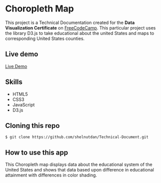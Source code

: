 # Choropleth Map
This project is a Technical Documentation created for the **Data Visualization Certificate** on [FreeCodeCamp](https://learn.freecodecamp.org/). This particular project uses the library D3.js to take educational about the united States and maps to corresponding United States counties.

## Live demo
[Live Demo](http://fearless-toy.surge.sh/)
## Skills
- HTML5
- CSS3
- JavaScript
- D3.js

## Cloning this repo
```
$ git clone https://github.com/shelnutdan/Technical-Document.git
```

## How to use this app
This Choropleth map displays data about the educational system of the United States and  shows that data based upon difference in educational attainment with differences in color shading.
